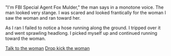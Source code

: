 "I'm FBI Special Agent Fox Mulder," the man says in a monotone voice.
The man looked very stange. I was scared and looked frantically for the woman
I saw the woman and ran toward her.

As I ran I failed to notice a hose running along the ground.
I tripped over it and went sprawling headlong.
I picked myself up and continued running toward the woman.

[Talk to the woman](../woman/scully.md)
[Drop kick the woman](../woman/attack.md)
